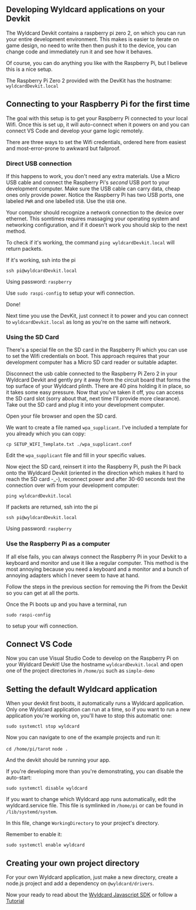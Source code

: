 ## Developing Wyldcard applications on your Devkit ##

The Wyldcard Devkit contains a raspberry pi zero 2, on which you can run your entire development environment. This makes is easier to iterate on game design, no need to write then then push it to the device, you can change code and immediately run it and see how it behaves.

Of course, you can do anything you like with the Raspberry Pi, but I believe this is a nice setup.

The Raspberry Pi Zero 2 provided with the DevKit has the hostname: `wyldcardDevkit.local`

## Connecting to your Raspberry Pi for the first time

The goal with this setup is to get your Raspberry Pi connected to your local Wifi. Once this is set up, it will auto-connect when it powers on and you can connect VS Code and develop your game logic remotely.

There are three ways to set the Wifi credentials, ordered here from easiest and most-error-prone to awkward but failproof.

### Direct USB connection

If this happens to work, you don't need any extra materials. Use a Micro USB cable and connect the Raspberry Pi's *second* USB port to your development computer. Make sure the USB cable can carry data, cheap ones only provide power. Notice the Raspberry Pi has two USB ports, one labeled `PWR` and one labelled `USB`. Use the `USB` one.

Your computer should recognize a network connection to the device over ethernet. This somtimes requires massaging your operating system and networking configuration, and if it doesn't work you should skip to the next method.

To check if it's working, the command `ping wyldcardDevkit.local` will return packets.

If it's working, ssh into the pi

`ssh pi@wyldcardDevkit.local`

Using password: `raspberry`

Use `sudo raspi-config` to setup your wifi connection.

Done!

Next time you use the DevKit, just connect it to power and you can connect to `wyldcardDevkit.local` as long as you're on the same wifi network.

### Using the SD Card

There's a special file on the SD card in the Raspberry Pi which you can use to set the Wifi credentials on boot. This approach requires that your development computer has a Micro SD card reader or suitable adapter.

Disconnect the usb cable connected to the Raspberry Pi Zero 2 in your Wyldcard Devkit and gently pry it away from the circuit board that forms the top surface of your Wyldcard plinth. There are 40 pins holding it in place, so it takes some easy pressure. Now that you've taken it off, you can access the SD card slot (sorry about that, next time I'll provide more clearance). Take out the SD card and plug it into your development computer.

Open your file browser and open the SD card.

We want to create a file named `wpa_supplicant`. I've included a template for you already which you can copy:

`cp SETUP_WIFI_Template.txt ./wpa_supplicant.conf`

Edit the `wpa_supplicant` file and fill in your specific values.

Now eject the SD card, reinsert it into the Raspberry Pi, push the Pi back onto the Wyldcard Devkit (oriented in the direction which makes it hard to reach the SD card -_-), reconnect power and after 30-60 seconds test the connection over wifi from your development computer:

`ping wyldcardDevkit.local`

If packets are returned, ssh into the pi

`ssh pi@wyldcardDevkit.local`

Using password: `raspberry`

### Use the Raspberry Pi as a computer

If all else fails, you can always connect the Raspberry Pi in your Devkit to a keyboard and monitor and use it like a regular computer. This method is the most annoying because you need a keyboard and a monitor and a bunch of annoying adapters which I never seem to have at hand.

Follow the steps in the previous section for removing the Pi from the Devkit so you can get at all the ports.

Once the Pi boots up and you have a terminal, run

`sudo raspi-config`

to setup your wifi connection.

## Connect VS Code

Now you can use Visual Studio Code to develop on the Raspberry Pi on your Wyldcard Devkit! Use the hostname `wyldcardDevkit.local` and open one of the project directories in `/home/pi` such as `simple-demo`

## Setting the default Wyldcard application

When your devkit first boots, it automatically runs a Wyldcard application. Only one Wyldcard application can run at a time, so if you want to run a new application you're working on, you'll have to stop this automatic one:

`sudo systemctl stop wyldcard`

Now you can navigate to one of the example projects and run it:

`cd /home/pi/tarot`
`node .`

And the devkit should be running your app.

If you're developing more than you're demonstrating, you can disable the auto-start:

`sudo systemctl disable wyldcard`

If you want to change which Wyldcard app runs automatically, edit the wyldcard.service file. This file is symlinked in `/home/pi` or can be found in `/lib/systemd/system`.

In this file, change `WorkingDirectory` to your project's directory.

Remember to enable it:

`sudo systemctl enable wyldcard`

## Creating your own project directory

For your own Wyldcard application, just make a new directory, create a node.js project and add a dependency on `@wyldcard/drivers`.

Now your ready to read about the [Wyldcard Javascript SDK](/docs/using-the-wyldcard-javascript-sdk.md) or follow a [Tutorial](https://www.wyldcard.io/blog/implementing-a-tarot-deck-on-wyldcard)